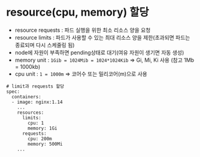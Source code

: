 # resource(cpu, memory) 할당
  - resource requests : 파드 실행을 위한 최소 리소스 양을 요청
  - resource limits : 파드가 사용할 수 있는 최대 리소스 양을 제한(초과되면 파드는 종료되며 다시 스케줄링 됨)
  - node에 자원이 부족하면 pending상태로 대기(여유 자원이 생기면 자동 생성)
  - memory unit : `1Gib = 1024Mib = 1024*1024Kib` => Gi, Mi, Ki 사용 (참고 1Mb = 1000kb)
  - cpu unit : `1 = 1000m` => 코어수 또는 밀리코어(m)으로 사용
  
```
# limit과 requests 할당
spec:
  containers:
  - image: nginx:1.14    
    ...
    resources:
      limits:
        cpu: 1
        memory: 1Gi
      requests:
        cpu: 200m
        memory: 500Mi
    ...
```


